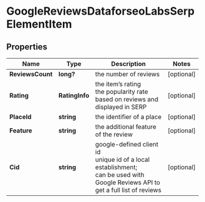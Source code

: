 # GoogleReviewsDataforseoLabsSerpElementItem


## Properties

| Name | Type | Description | Notes |
|------------ | ------------- | ------------- | -------------|
**ReviewsCount** | **long?** | the number of reviews |[optional]|
**Rating** | **RatingInfo** | the item’s rating <br>the popularity rate based on reviews and displayed in SERP |[optional]|
**PlaceId** | **string** | the identifier of a place |[optional]|
**Feature** | **string** | the additional feature of the review |[optional]|
**Cid** | **string** | google-defined client id<br>unique id of a local establishment;<br>can be used with Google Reviews API to get a full list of reviews |[optional]|